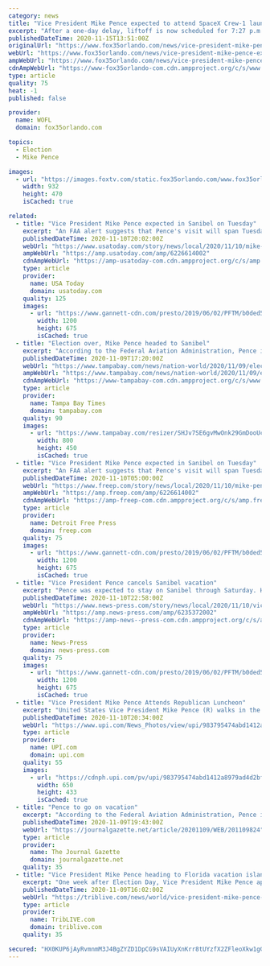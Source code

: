 ```yaml
---
category: news
title: "Vice President Mike Pence expected to attend SpaceX Crew-1 launch"
excerpt: "After a one-day delay, liftoff is now scheduled for 7:27 p.m. from Launch Complex 39A at NASA's Kennedy Space Center on Sunday, November 15th."
publishedDateTime: 2020-11-15T13:51:00Z
originalUrl: "https://www.fox35orlando.com/news/vice-president-mike-pence-expected-to-attend-spacex-crew-1-launch"
webUrl: "https://www.fox35orlando.com/news/vice-president-mike-pence-expected-to-attend-spacex-crew-1-launch"
ampWebUrl: "https://www.fox35orlando.com/news/vice-president-mike-pence-expected-to-attend-spacex-crew-1-launch.amp"
cdnAmpWebUrl: "https://www-fox35orlando-com.cdn.ampproject.org/c/s/www.fox35orlando.com/news/vice-president-mike-pence-expected-to-attend-spacex-crew-1-launch.amp"
type: article
quality: 75
heat: -1
published: false

provider:
  name: WOFL
  domain: fox35orlando.com

topics:
  - Election
  - Mike Pence

images:
  - url: "https://images.foxtv.com/static.fox35orlando.com/www.fox35orlando.com/content/uploads/2020/11/932/470/GettyImages-1216287332.jpg?ve=1&tl=1"
    width: 932
    height: 470
    isCached: true

related:
  - title: "Vice President Mike Pence expected in Sanibel on Tuesday"
    excerpt: "An FAA alert suggests that Pence's visit will span Tuesday through Saturday. Pence has a long history of vacationing on the island."
    publishedDateTime: 2020-11-10T20:02:00Z
    webUrl: "https://www.usatoday.com/story/news/local/2020/11/10/mike-pence-visiting-lee-county-florida/6226614002/"
    ampWebUrl: "https://amp.usatoday.com/amp/6226614002"
    cdnAmpWebUrl: "https://amp-usatoday-com.cdn.ampproject.org/c/s/amp.usatoday.com/amp/6226614002"
    type: article
    provider:
      name: USA Today
      domain: usatoday.com
    quality: 125
    images:
      - url: "https://www.gannett-cdn.com/presto/2019/06/02/PFTM/b0ded584-03ed-4b97-b26a-18363eead202-pence.jpg?auto=webp&crop=599,337,x1,y268&format=pjpg&width=1200"
        width: 1200
        height: 675
        isCached: true
  - title: "Election over, Mike Pence headed to Sanibel"
    excerpt: "According to the Federal Aviation Administration, Pence is set to visit the island off Fort Myers from Tuesday through Saturday."
    publishedDateTime: 2020-11-09T17:20:00Z
    webUrl: "https://www.tampabay.com/news/nation-world/2020/11/09/election-over-mike-pence-headed-to-sanibel/"
    ampWebUrl: "https://www.tampabay.com/news/nation-world/2020/11/09/election-over-mike-pence-headed-to-sanibel/?outputType=amp"
    cdnAmpWebUrl: "https://www-tampabay-com.cdn.ampproject.org/c/s/www.tampabay.com/news/nation-world/2020/11/09/election-over-mike-pence-headed-to-sanibel/?outputType=amp"
    type: article
    provider:
      name: Tampa Bay Times
      domain: tampabay.com
    quality: 90
    images:
      - url: "https://www.tampabay.com/resizer/SHJv7SE6gvMwOnk29GmDooUckK0=/800x450/smart/cloudfront-us-east-1.images.arcpublishing.com/tbt/3P66GXS2INHWFLRANO2RQSHNTI.jpg"
        width: 800
        height: 450
        isCached: true
  - title: "Vice President Mike Pence expected in Sanibel on Tuesday"
    excerpt: "An FAA alert suggests that Pence's visit will span Tuesday through Saturday. Pence has a long history of vacationing on the island."
    publishedDateTime: 2020-11-10T05:00:00Z
    webUrl: "https://www.freep.com/story/news/local/2020/11/10/mike-pence-visiting-lee-county-florida/6226614002/"
    ampWebUrl: "https://amp.freep.com/amp/6226614002"
    cdnAmpWebUrl: "https://amp-freep-com.cdn.ampproject.org/c/s/amp.freep.com/amp/6226614002"
    type: article
    provider:
      name: Detroit Free Press
      domain: freep.com
    quality: 75
    images:
      - url: "https://www.gannett-cdn.com/presto/2019/06/02/PFTM/b0ded584-03ed-4b97-b26a-18363eead202-pence.jpg?auto=webp&crop=599,337,x1,y268&format=pjpg&width=1200"
        width: 1200
        height: 675
        isCached: true
  - title: "Vice President Pence cancels Sanibel vacation"
    excerpt: "Pence was expected to stay on Sanibel through Saturday. He will reportedly now stay in Washington while President Trump challenges his apparent loss."
    publishedDateTime: 2020-11-10T22:58:00Z
    webUrl: "https://www.news-press.com/story/news/local/2020/11/10/vice-president-mike-pence-cancels-southwest-florida-sanibel-island-vacation/6235372002/"
    ampWebUrl: "https://amp.news-press.com/amp/6235372002"
    cdnAmpWebUrl: "https://amp-news--press-com.cdn.ampproject.org/c/s/amp.news-press.com/amp/6235372002"
    type: article
    provider:
      name: News-Press
      domain: news-press.com
    quality: 75
    images:
      - url: "https://www.gannett-cdn.com/presto/2019/06/02/PFTM/b0ded584-03ed-4b97-b26a-18363eead202-pence.jpg?auto=webp&crop=599,337,x1,y268&format=pjpg&width=1200"
        width: 1200
        height: 675
        isCached: true
  - title: "Vice President Mike Pence Attends Republican Luncheon"
    excerpt: "United States Vice President Mike Pence (R) walks in the halls of the Hart Senate building to attend the Republican Policy lunch on Capitol Hill in Washington, DC on Tuesday, November 10, 2020. President Donald Trump is not conceding the election blocking the transition of President-elect Joe Biden's."
    publishedDateTime: 2020-11-10T20:34:00Z
    webUrl: "https://www.upi.com/News_Photos/view/upi/983795474abd1412a8979ad4d2bf6816/Vice-President-Mike-Pence-Attends-Republican-Luncheon/"
    type: article
    provider:
      name: UPI.com
      domain: upi.com
    quality: 55
    images:
      - url: "https://cdnph.upi.com/pv/upi/983795474abd1412a8979ad4d2bf6816/REBUBLICAN-POLICY-LUNCH.jpg"
        width: 650
        height: 433
        isCached: true
  - title: "Pence to go on vacation"
    excerpt: "According to the Federal Aviation Administration, Pence is scheduled to travel to Sanibel, Florida, Tuesday through Saturday. Pence has vacationed on the island along Florida’s Gulf Coast several times previously."
    publishedDateTime: 2020-11-09T19:43:00Z
    webUrl: "https://journalgazette.net/article/20201109/WEB/201109824"
    type: article
    provider:
      name: The Journal Gazette
      domain: journalgazette.net
    quality: 35
  - title: "Vice President Mike Pence heading to Florida vacation island"
    excerpt: "One week after Election Day, Vice President Mike Pence appears ready to take some time off. According to the Federal Aviation Administration, Pence is scheduled to travel to Sanibel, Fla., from Tuesday through Saturday."
    publishedDateTime: 2020-11-09T16:02:00Z
    webUrl: "https://triblive.com/news/world/vice-president-mike-pence-heading-to-florida-vacation-island/"
    type: article
    provider:
      name: TribLIVE.com
      domain: triblive.com
    quality: 35

secured: "HX0KUP6jAyRvmnmM3J4BgZYZD1DpCG9sVAIUyXnKrr8tUYzfX2ZFleoXkw1gGw1EkMf8lk15oTGkfkLB6TaYKVbDCKd6uk/1pMFzIpCCVEEu0g67GFCXO+6boxRYVUzFihGdpb9gbPOz/Ve1vQ5B7JM2l5wV4OGRjNqUYme8jDH20EzfzhN4vlTIWlA87wrxlgQg93EevcAU/c8BYIfpR/W/xqS662oaFIlQlyRspDXC7c8EjDAykc2Vl8pYRm3lzGe8KDtMvCQnRa82xZronH1EodLji5EkwjD5OtzAOqo7x+E+0q4VftmUckLcqO3czp3Ze8hU7YBKRoBHVRNP5GmxOJzCJdrrdkza4PemL4w=;DwTqpdf2hoeSAb/wlEkisQ=="
---
```


